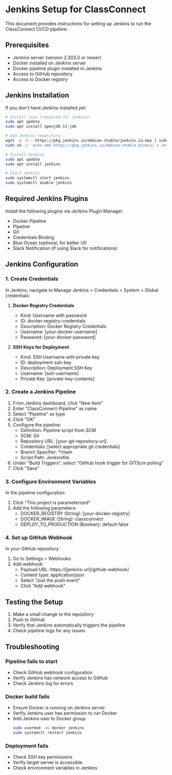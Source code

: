 # Jenkins Setup for ClassConnect

This document provides instructions for setting up Jenkins to run the ClassConnect CI/CD pipeline.

## Prerequisites

- Jenkins server (version 2.303.3 or newer)
- Docker installed on Jenkins server
- Docker pipeline plugin installed in Jenkins
- Access to GitHub repository
- Access to Docker registry

## Jenkins Installation

If you don't have Jenkins installed yet:

```bash
# Install Java (required for Jenkins)
sudo apt update
sudo apt install openjdk-11-jdk

# Add Jenkins repository
wget -q -O - https://pkg.jenkins.io/debian-stable/jenkins.io.key | sudo apt-key add -
sudo sh -c 'echo deb https://pkg.jenkins.io/debian-stable binary/ > /etc/apt/sources.list.d/jenkins.list'

# Install Jenkins
sudo apt update
sudo apt install jenkins

# Start Jenkins
sudo systemctl start jenkins
sudo systemctl enable jenkins
```

## Required Jenkins Plugins

Install the following plugins via Jenkins Plugin Manager:
- Docker Pipeline
- Pipeline
- Git
- Credentials Binding
- Blue Ocean (optional, for better UI)
- Slack Notification (if using Slack for notifications)

## Jenkins Configuration

### 1. Create Credentials

In Jenkins, navigate to Manage Jenkins > Credentials > System > Global credentials:

1. **Docker Registry Credentials**
   - Kind: Username with password
   - ID: docker-registry-credentials
   - Description: Docker Registry Credentials
   - Username: [your-docker-username]
   - Password: [your-docker-password]

2. **SSH Keys for Deployment**
   - Kind: SSH Username with private key
   - ID: deployment-ssh-key
   - Description: Deployment SSH Key
   - Username: [ssh-username]
   - Private Key: [private-key-contents]

### 2. Create a Jenkins Pipeline

1. From Jenkins dashboard, click "New Item"
2. Enter "ClassConnect-Pipeline" as name
3. Select "Pipeline" as type
4. Click "OK"
5. Configure the pipeline:
   - Definition: Pipeline script from SCM
   - SCM: Git
   - Repository URL: [your-git-repository-url]
   - Credentials: [select appropriate git credentials]
   - Branch Specifier: */main
   - Script Path: Jenkinsfile
6. Under "Build Triggers", select "GitHub hook trigger for GITScm polling"
7. Click "Save"

### 3. Configure Environment Variables

In the pipeline configuration:

1. Click "This project is parameterized"
2. Add the following parameters:
   - DOCKER_REGISTRY (String): [your-docker-registry]
   - DOCKER_IMAGE (String): classconnect
   - DEPLOY_TO_PRODUCTION (Boolean): default false

### 4. Set up GitHub Webhook

In your GitHub repository:

1. Go to Settings > Webhooks
2. Add webhook:
   - Payload URL: https://[jenkins-url]/github-webhook/
   - Content type: application/json
   - Select "Just the push event"
   - Click "Add webhook"

## Testing the Setup

1. Make a small change to the repository
2. Push to GitHub
3. Verify that Jenkins automatically triggers the pipeline
4. Check pipeline logs for any issues

## Troubleshooting

### Pipeline fails to start

- Check GitHub webhook configuration
- Verify Jenkins has network access to GitHub
- Check Jenkins log for errors

### Docker build fails

- Ensure Docker is running on Jenkins server
- Verify Jenkins user has permission to run Docker
- Add Jenkins user to Docker group:
  ```bash
  sudo usermod -aG docker jenkins
  sudo systemctl restart jenkins
  ```

### Deployment fails

- Check SSH key permissions
- Verify target server is accessible
- Check environment variables in Jenkins